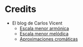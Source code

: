 # Credits
* El blog de Carlos Vicent
  * [Escala menor armónica](https://www.clasesguitarraonline.com/armonia-para-guitarra/2016/11/1/tonalidad-menor-armnica-escala-y-acordes-enigmticos)
  * [Escala menor melódica](https://www.clasesguitarraonline.com/armonia-para-guitarra/2016/11/20/la-tonalidad-menor-meldica)
  * [Aproximaciones cromáticas](https://www.scribd.com/doc/306339894/Aproximaciones-cromaticas#)
